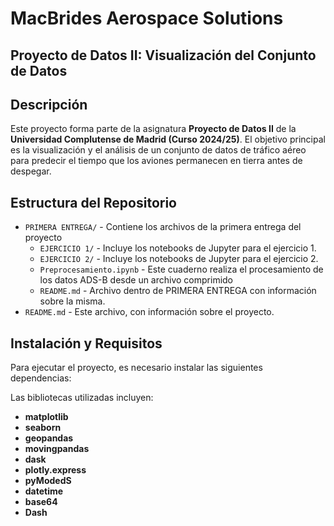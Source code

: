 # MacBrides Aerospace Solutions
## Proyecto de Datos II: Visualización del Conjunto de Datos

## Descripción

Este proyecto forma parte de la asignatura **Proyecto de Datos II** de la **Universidad Complutense de Madrid (Curso 2024/25)**. El objetivo principal es la visualización y el análisis de un conjunto de datos de tráfico aéreo para predecir el tiempo que los aviones permanecen en tierra antes de despegar.

## Estructura del Repositorio

- `PRIMERA ENTREGA/` - Contiene los archivos de la primera entrega del proyecto
    - `EJERCICIO 1/` - Incluye los notebooks de Jupyter para el ejercicio 1.
    - `EJERCICIO 2/` - Incluye los notebooks de Jupyter para el ejercicio 2.
    - `Preprocesamiento.ipynb` - Este cuaderno realiza el procesamiento de los datos ADS-B desde un archivo comprimido
    - `README.md` - Archivo dentro de PRIMERA ENTREGA con información sobre la misma.
- `README.md` - Este archivo, con información sobre el proyecto.

## Instalación y Requisitos

Para ejecutar el proyecto, es necesario instalar las siguientes dependencias:

Las bibliotecas utilizadas incluyen:
- **matplotlib**
- **seaborn**
- **geopandas**
- **movingpandas**
- **dask**
- **plotly.express**
- **pyModedS**
- **datetime**
- **base64**
- **Dash**
